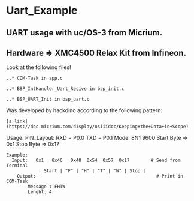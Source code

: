 # Uart_Example
## UART usage with uc/OS-3 from Micrium.

## Hardware => XMC4500 Relax Kit from Infineon.

Look at the following files!

    ..* COM-Task in app.c
    
    ..* BSP_IntHandler_Uart_Recive in bsp_init.c
    
    ..* BSP_UART_Init in bsp_uart.c
    
Was developed by hackdino according to the following pattern:

    [a link](https://doc.micrium.com/display/osiiidoc/Keeping+the+Data+in+Scope)
    
Usage:
    PIN_Layout: RXD = P0.0  TXD = P0.1 Mode: 8N1 9600
    Start Byte => 0x1  Stop Byte => 0x17
    
    Example: 
      Input:   0x1   0x46   0x48  0x54  0x57  0x17        # Send from Terminal
  		  		| Start | "F" | "H" | "T" | "W" | Stop |
  		Output:                                             # Print in COM-Task
  		    Message : FHTW
  		    Lenght: 4
  		    
  
